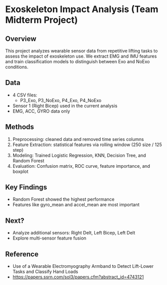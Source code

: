 # Exoskeleton Impact Analysis (Team Midterm Project)

## Overview
This project analyzes wearable sensor data from repetitive lifting tasks to assess the impact of exoskeleton use.
We extract EMG and IMU features and train classification models to distinguish between Exo and NoExo conditions.

## Data
- 4 CSV files:
  - P3_Exo, P3_NoExo, P4_Exo, P4_NoExo
- Sensor 1 (Right Bicep) used in the current analysis
- EMG, ACC, GYRO data only

## Methods
1. Preprocessing: cleaned data and removed time series columns
2. Feature Extraction: statistical features via rolling window (250 size / 125 step)
3. Modeling: Trained Logistic Regression, KNN, Decision Tree, and Random Forest
4. Evaluation: Confusion matrix, ROC curve, feature importance, and boxplot

## Key Findings
- Random Forest showed the highest performance
- Features like gyro_mean and accel_mean are most important

## Next?
- Analyze additional sensors: Right Delt, Left Bicep, Left Delt
- Explore multi-sensor feature fusion

## Reference
- Use of a Wearable Electromyography Armband to Detect Lift-Lower Tasks and Classify Hand Loads
- https://papers.ssrn.com/sol3/papers.cfm?abstract_id=4743121
